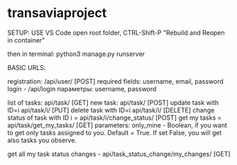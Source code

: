 # transaviaproject
SETUP:
USE VS Code
open root folder, CTRL-Shift-P "Rebuild and Reopen in container"

then in terminal:
python3 manage.py runserver

BASIC URLS:

registration:
 /api/user/  [POST]
required fields:
username, email, password
login - /api/login
параметры: 
username, password

list of tasks: api/task/ [GET]
new task: api/task/ [POST]
update task with ID=i api/task/i/ [PUT]
delete task with ID=i api/task/i/ [DELETE]
change status of task with ID i = api/task/i/change_status/ [POST]
get my tasks = api/task/get_my_tasks/ [GET]
    parameters:
        only_mine - Boolean, if you want to get only tasks assigned to you. Default = True. If set False, you will get also tasks you observe.

get all my task status changes - api/task_status_change/my_changes/ [GET]

